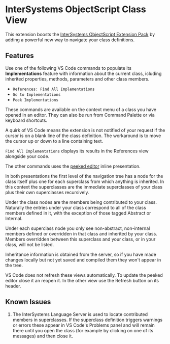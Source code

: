 # InterSystems ObjectScript Class View

This extension boosts the [InterSystems ObjectScript Extension Pack](https://marketplace.visualstudio.com/items?itemName=intersystems-community.objectscript-pack) by adding a powerful new way to navigate your class definitions.

## Features

Use one of the following VS Code commands to populate its **Implementations** feature with information about the current class, icluding inherited properties, methods, parameters and other class members.
- `References: Find All Implementations`
- `Go to Implementations`
- `Peek Implementations`

These commands are available on the context menu of a class you have opened in an editor. They can also be run from Command Palette or via keyboard shortcuts.

A quirk of VS Code means the extension is not notified of your request if the cursor is on a blank line of the class definition. The workaround is to move the cursor up or down to a line containing text.

`Find All Implementations` displays its results in the References view alongside your code.

<!-- TODO add image -->

The other commands uses the [peeked editor](https://code.visualstudio.com/Docs/editor/editingevolved#_peek) inline presentation.

<!-- TODO add image -->

In both presentations the first level of the navigation tree has a node for the class itself plus one for each superclass from which anything is inherited. In this context the superclasses are the immediate superclasses of your class plus their own superclasses recursively.

Under the class nodes are the members being contributed to your class. Naturally the entries under your class correspond to all of the class members defined in it, with the exception of those tagged Abstract or Internal.

Under each superclass node you only see non-abstract, non-internal members defined or overridden in that class and inherited by your class. Members overridden between this superclass and your class, or in your class, will not be listed.

Inheritance information is obtained from the server, so if you have made changes locally but not yet saved and compiled them they won't appear in the tree.

VS Code does not refresh these views automatically. To update the peeked editor close it an reopen it. In the other view use the Refresh button on its header.

## Known Issues

1. The InterSystems Language Server is used to locate contributed members in superclasses. If the superclass definition triggers warnings or errors these appear in VS Code's Problems panel and will remain there until you open the class (for example by clicking on one of its messages) and then close it.